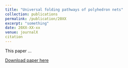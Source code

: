 ```yaml
---
title: "Universal folding pathways of polyhedron nets"
collection: publications
permalink: /publication/20XX
excerpt: "something"
date: 20XX-XX-xx
venue: journalX
citation
---
```

This paper ...

[Download paper here](http://academicpages.github.io/files/paper1.pdf)
